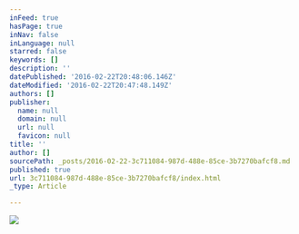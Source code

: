 ```yaml
---
inFeed: true
hasPage: true
inNav: false
inLanguage: null
starred: false
keywords: []
description: ''
datePublished: '2016-02-22T20:48:06.146Z'
dateModified: '2016-02-22T20:47:48.149Z'
authors: []
publisher:
  name: null
  domain: null
  url: null
  favicon: null
title: ''
author: []
sourcePath: _posts/2016-02-22-3c711084-987d-488e-85ce-3b7270bafcf8.md
published: true
url: 3c711084-987d-488e-85ce-3b7270bafcf8/index.html
_type: Article

---
```

![](https://the-grid-user-content.s3-us-west-2.amazonaws.com/1b0bd7d8-0b3f-4669-8c5b-874169ef8bd1.jpg)